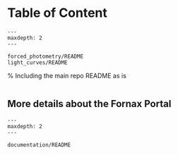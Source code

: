# Table of Content

```{toctree}
---
maxdepth: 2
---

forced_photometry/README
light_curves/README
```


% Including the main repo README as is

```{include} README.md

```

## More details about the Fornax Portal

```{toctree}
---
maxdepth: 2
---

documentation/README

```